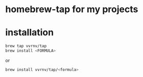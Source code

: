 # homebrew-tap for my projects

# installation

```sh
brew tap vvrnv/tap
brew install <FORMULA>
```
or
```sh
brew install vvrnv/tap/<formula>
```

